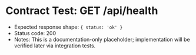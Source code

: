 # Contract Test: GET /api/health

- Expected response shape: `{ status: 'ok' }`
- Status code: 200
- Notes: This is a documentation-only placeholder; implementation will be verified later via integration tests.
